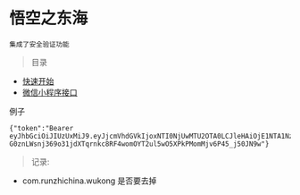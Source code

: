# 悟空之东海

`集成了安全验证功能`



>目录

* [快速开始](reference/started.md)
* [微信小程序接口](reference/weixin.md)




例子

    {"token":"Bearer eyJhbGciOiJIUzUxMiJ9.eyJjcmVhdGVkIjoxNTI0NjUwMTU2OTA0LCJleHAiOjE1NTA1NzAxNTYsInVzZXJpZCI6MSwidXNlcm5hbWUiOiJhZG1pbiJ9.B0Tulf0p6LwdQq18C1c9ll-G0znLWsnj369o31jdXTqrnkc8RF4womOYT2ul5wO5XPkPMomMjv6P45_j50JN9w"}


>记录:

* <groupId>com.runzhichina.wukong</groupId> 是否要去掉

<br> <br> <br>